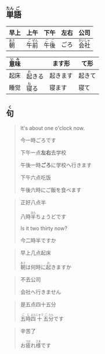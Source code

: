 ## <ruby><rb>単</rb><rt>たん</rt></ruby><ruby><rb>語</rb><rt>ご</rt></ruby>

| 早上                                  | 上午                                                         | 下午                                                         | 左右 | 公司                                                         |
| ------------------------------------- | ------------------------------------------------------------ | ------------------------------------------------------------ | ---- | ------------------------------------------------------------ |
| <ruby><rb>朝</rb><rt>あさ</rt></ruby> | <ruby><rb>午</rb><rt>ご</rt></ruby><ruby><rb>前</rb><rt>ぜん</rt></ruby> | <ruby><rb>午</rb><rt>ご</rt></ruby><ruby><rb>後</rb><rt>ご</rt></ruby> | ごろ | <ruby><rb>会</rb><rt>かい</rt></ruby><ruby><rb>社</rb><rt>しゃ</rt></ruby> |

| <ruby>意<rt>い</rt>味<rt>み</rt></ruby> |                                | ます形   | て形   |
| --------------------------------------- | ------------------------------ | -------- | ------ |
| 起床                                    | <ruby>起<rt>お</rt>きる</ruby> | 起きます | 起きて |
| 睡觉                                    | <ruby>寝<rt>ね</rt>る</ruby>   | 寝ます   | 寝て   |



## <ruby><rb>句</rb><rt>く</rt></ruby>

> It's about one o'clock now.
>
> 今一時ごろです
>
> 下午一点**左右**去学校
>
> 午後一時**ごろ**に学校へ行きます
>
> 下午六点吃饭
>
> 午後六時にご飯を食べます

> 正好八点半
>
> 八時<ruby><rb>半</rb><rt>はん</rt></ruby>ちょうどです
>
> Is it two thirty now?
>
> 今二時半ですか

> 早上几点起床
>
> <ruby><rb>朝</rb><rt>あさ</rt></ruby>は何時に<ruby><rb>起</rb><rt>お</rt></ruby>きますか

> 不去公司
>
> 会社へ行きません

> 是五点四十五分
>
> <ruby><rb>五</rb><rt>ご</rt></ruby><ruby><rb>時</rb><rt>じ</rt></ruby><ruby><rb>四</rb><rt>よん</rt></ruby><ruby><rb>十</rb><rt>じゅう</rt></ruby><ruby><rb>五</rb><rt>ご</rt></ruby><ruby><rb>分</rb><rt>ふん</rt></ruby>です

> 辛苦了
>
> お<ruby>疲<rt>つか</rt>れ</ruby><ruby>様<rt>さま</rt></ruby>です